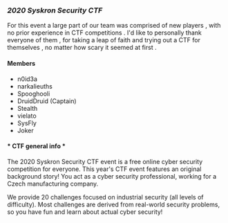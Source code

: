 ### *2020 Syskron Security CTF*

For this event a large part of our team was comprised of new players , with no prior experience in 
CTF competitions . I'd like to personally thank everyone of them , for taking a leap of faith and
trying out a CTF for themselves , no matter how scary it seemed at first .

   ####   Members

  - n0id3a 
  - narkalieuths 
  - Spooghooli 
  - DruidDruid (Captain)
  - Stealth 
  - vielato 
  - SysFly 
  - Joker
  
  
  
  
#### * CTF general info * 

The 2020 Syskron Security CTF event is a free online cyber security competition for everyone. This year's 
CTF event features an original background story! You act as a cyber security professional, working
for a Czech manufacturing company.

We provide 20 challenges focused on industrial security (all levels of difficulty).
Most challenges are derived from real-world security problems, so you have fun
and learn about actual cyber security! 
